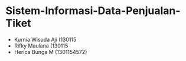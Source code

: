 # Sistem-Informasi-Data-Penjualan-Tiket
- Kurnia Wisuda Aji (130115
- Rifky Maulana (130115
- Herica Bunga M (1301154572)

